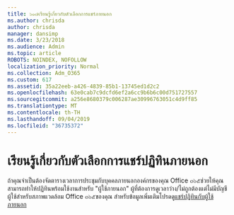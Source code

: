 ```yaml
---
title: ๖๑๗เรียนรู้เกี่ยวกับตัวเลือกการแชร์ภายนอก
ms.author: chrisda
author: chrisda
manager: dansimp
ms.date: 3/23/2018
ms.audience: Admin
ms.topic: article
ROBOTS: NOINDEX, NOFOLLOW
localization_priority: Normal
ms.collection: Adm_O365
ms.custom: 617
ms.assetid: 35a22eeb-a426-4839-85b1-13745ed1d2c2
ms.openlocfilehash: 63e0cab7c9dcfd6ef2a6cc9b6b6c00d751727557
ms.sourcegitcommit: a256e8680379c006287ae30996763051c4d9ff85
ms.translationtype: MT
ms.contentlocale: th-TH
ms.lasthandoff: 09/04/2019
ms.locfileid: "36735372"
---
```

# <a name="learn-about-external-calendar-sharing-options"></a>เรียนรู้เกี่ยวกับตัวเลือกการแชร์ปฏิทินภายนอก

ถ้าคุณจำเป็นต้องจัดตารางเวลาการประชุมกับบุคคลภายนอกองค์กรของคุณ Office ๓๖๕ช่วยให้คุณสามารถทำให้ปฏิทินพร้อมใช้งานสำหรับ "ผู้ใช้ภายนอก" ผู้ที่ต้องการดูเวลาว่าง/ไม่ถูกต้องแต่ไม่มีบัญชีผู้ใช้สำหรับสภาพแวดล้อม Office ๓๖๕ของคุณ สำหรับข้อมูลเพิ่มเติมโปรดดู[แชร์ปฏิทินกับผู้ใช้ภายนอก](https://docs.microsoft.com/office365/admin/manage/share-calendars-with-external-users)

